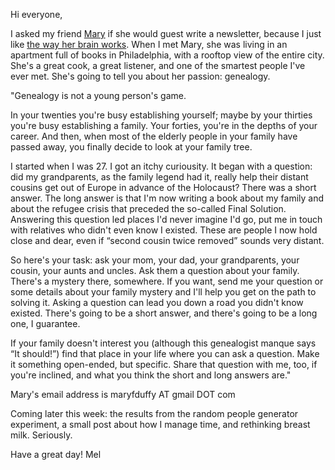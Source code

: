 Hi everyone,

I asked my friend [Mary](https://twitter.com/maryfduffy) if she would guest write a newsletter, because I just like [the way her brain works](http://www.melodyjk.com/people-not-in-news-comment-on-the-news-meet-mary/). When I met Mary, she was living in an apartment full of books in Philadelphia, with a rooftop view of the entire city. She's a great cook, a great listener, and one of the smartest people I've ever met. She's going to tell you about her passion: genealogy.

"Genealogy is not a young person's game.

In your twenties you're busy establishing yourself; maybe by your thirties you're busy establishing a family. Your forties, you're in the depths of your career. And then, when most of the elderly people in your family have passed away, you finally decide to look at your family tree.

I started when I was 27. I got an itchy curiousity. It began with a question: did my grandparents, as the family legend had it, really help their distant cousins get out of Europe in advance of the Holocaust? There was a short answer. The long answer is that I'm now writing a book about my family and about the refugee crisis that preceded the so-called Final Solution.
Answering this question led places I'd never imagine I'd go, put me in touch with relatives who didn't even know I existed. These are people I now hold close and dear, even if “second cousin twice removed” sounds very distant.

So here's your task: ask your mom, your dad, your grandparents, your cousin, your aunts and uncles. Ask them a question about your family. There's a mystery there, somewhere. If you want, send me your question or some details about your family mystery and I'll help you get on the path to solving it. Asking a question can lead you down a road you didn't know existed. There's going to be a short answer, and there's going to be a long one, I guarantee.

If your family doesn't interest you (although this genealogist manque says “It should!”) find that place in your life where you can ask a question. Make it something open-ended, but specific. Share that question with me, too, if you're inclined, and what you think the short and long answers are."


Mary's email address is maryfduffy AT gmail DOT com 

Coming later this week: the results from the random people generator experiment, a small post about how I manage time, and rethinking breast milk. Seriously.

Have a great day!
Mel 
